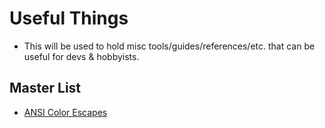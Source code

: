 # Useful Things 
- This will be used to hold misc tools/guides/references/etc. that can be useful for devs & hobbyists.

## Master List 
- [ANSI Color Escapes](https://github.com/cons0le7/useful-things/blob/main/ANSI_Color_Escapes.md)
